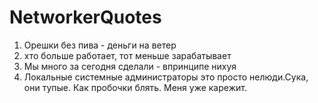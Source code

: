 # NetworkerQuotes

1. Орешки без пива - деньги на ветер
2. хто больше работает, тот меньше зарабатывает
3. Мы много за сегодня сделали - впринципе нихуя
4. Локальные системные администраторы это просто нелюди.Сука, они тупые. Как пробочки блять. Меня уже карежит.